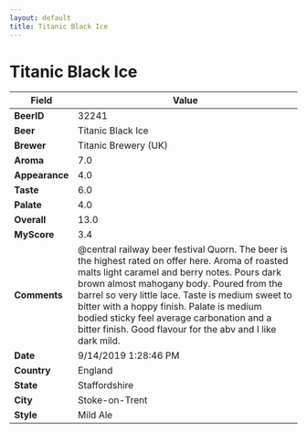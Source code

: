 ```yaml
---
layout: default
title: Titanic Black Ice
---
```


# Titanic Black Ice

| Field         | Value     |
|---------------|-----------|
| **BeerID** | 32241 |
| **Beer** | Titanic Black Ice |
| **Brewer** | Titanic Brewery (UK) |
| **Aroma** | 7.0 |
| **Appearance** | 4.0 |
| **Taste** | 6.0 |
| **Palate** | 4.0 |
| **Overall** | 13.0 |
| **MyScore** | 3.4 |
| **Comments** | @central railway beer festival Quorn. The beer  is the highest rated on offer here. Aroma of roasted malts light caramel and berry notes. Pours dark brown almost mahogany body. Poured from the barrel so very little lace. Taste is medium sweet to bitter with a hoppy finish. Palate is medium bodied sticky feel average carbonation and a bitter finish. Good flavour for the abv and I like dark mild. |
| **Date** | 9/14/2019 1:28:46 PM |
| **Country** | England |
| **State** | Staffordshire |
| **City** | Stoke-on-Trent |
| **Style** | Mild Ale |
